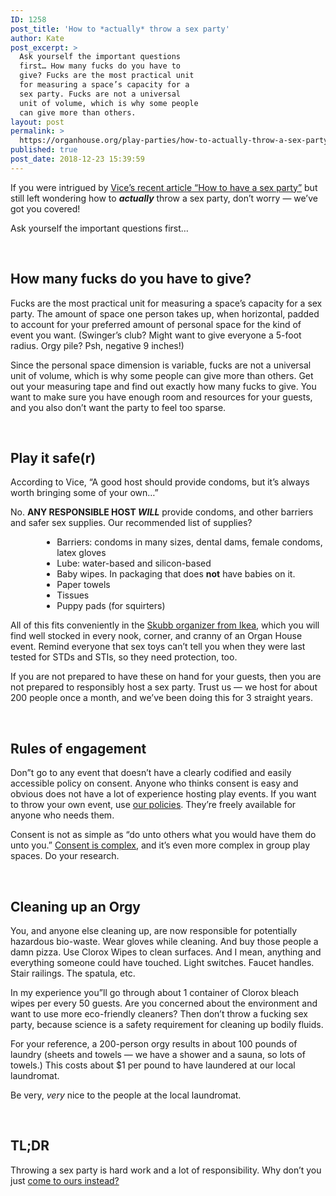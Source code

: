 ```yaml
---
ID: 1258
post_title: 'How to *actually* throw a sex party'
author: Kate
post_excerpt: >
  Ask yourself the important questions
  first… How many fucks do you have to
  give? Fucks are the most practical unit
  for measuring a space’s capacity for a
  sex party. Fucks are not a universal
  unit of volume, which is why some people
  can give more than others.
layout: post
permalink: >
  https://organhouse.org/play-parties/how-to-actually-throw-a-sex-party/
published: true
post_date: 2018-12-23 15:39:59
---
```

If you were intrigued by <a href="https://www.vice.com/en_ca/article/43e7kq/how-to-have-a-sex-party?fbclid=IwAR1O0bsQ1_LJAI9svCL6QhvyRXV2cDueUoXqxvdeh34GDIj02fDEUueExKQ">Vice’s recent article “How to have a sex party”</a> but still left wondering how to <em><strong>actually</strong></em> throw a sex party, don’t worry — we’ve got you covered!

Ask yourself the important questions first…

&nbsp;
<h2>How many fucks do you have to give?</h2>
Fucks are the most practical unit for measuring a space’s capacity for a sex party. The amount of space one person takes up, when horizontal, padded to account for your preferred amount of personal space for the kind of event you want. (Swinger’s club? Might want to give everyone a 5-foot radius. Orgy pile? Psh, negative 9 inches!)

Since the personal space dimension is variable, fucks are not a universal unit of volume, which is why some people can give more than others. Get out your measuring tape and find out exactly how many fucks to give. You want to make sure you have enough room and resources for your guests, and you also don’t want the party to feel too sparse.

&nbsp;
<h2>Play it safe(r)</h2>
According to Vice, “A good host should provide condoms, but it’s always worth bringing some of your own…”

No. <strong>ANY RESPONSIBLE HOST <em>WILL</em></strong> provide condoms, and other barriers and safer sex supplies. Our recommended list of supplies?
<ul style="margin-left: 10%;">
<li>
Barriers: condoms in many sizes, dental dams, female condoms, latex gloves</li>
<li>Lube: water-based and silicon-based</li>
<li>Baby wipes. In packaging that does <strong>not</strong> have babies on it.</li>
<li>Paper towels</li>
<li>Tissues</li>
<li>Puppy pads (for squirters)</li>
</ul>

All of this fits conveniently in the <a href="https://www.ikea.com/us/en/catalog/products/10323962/">Skubb organizer from Ikea</a>, which you will find well stocked in every nook, corner, and cranny of an Organ House event. Remind everyone that sex toys can’t tell you when they were last tested for STDs and STIs, so they need protection, too.

If you are not prepared to have these on hand for your guests, then you are not prepared to responsibly host a sex party. Trust us — we host for about 200 people once a month, and we’ve been doing this for 3 straight years. 

&nbsp;

<h2>Rules of engagement</h2>
Don”t go to any event that doesn’t have a clearly codified and easily accessible policy on consent. Anyone who thinks consent is easy and obvious does not have a lot of experience hosting play events. If you want to throw your own event, use <a href="https://organhouse.org/consent-culture/">our policies</a>. They’re freely available for anyone who needs them.

Consent is not as simple as “do unto others what you would have them do unto you.” <a href="https://organhouse.org/blog/">Consent is complex</a>, and it’s even more complex in group play spaces. Do your research.

&nbsp;

<h2>Cleaning up an Orgy</h2>
You, and anyone else cleaning up, are now responsible for potentially hazardous bio-waste. Wear gloves while cleaning. And buy those people a damn pizza. Use Clorox Wipes to clean surfaces. And I mean, anything and everything someone could have touched. Light switches. Faucet handles. Stair railings. The spatula, etc.

In my experience you”ll go through about 1 container of Clorox bleach wipes per every 50 guests. Are you concerned about the environment and want to use more eco-friendly cleaners? Then don’t throw a fucking sex party, because science is a safety requirement for cleaning up bodily fluids.

For your reference, a 200-person orgy results in about 100 pounds of laundry (sheets and towels — we have a shower and a sauna, so lots of towels.) This costs about $1 per pound to have laundered at our local laundromat.

Be very, <em>very</em> nice to the people at the local laundromat.

&nbsp;

<h2>TL;DR</h2>
Throwing a sex party is hard work and a lot of responsibility. Why don’t you just <a href="https://organhouse.org/apply">come to ours instead?</a>